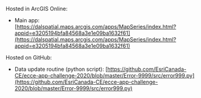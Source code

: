 Hosted in ArcGIS Online:

- Main app: [https://dalspatial.maps.arcgis.com/apps/MapSeries/index.html?appid=e3205194bfa84568a3e1e09ba1632f61](https://dalspatial.maps.arcgis.com/apps/MapSeries/index.html?appid=e3205194bfa84568a3e1e09ba1632f61)

Hosted on GitHub:

- Data update routine (python script): [https://github.com/EsriCanada-CE/ecce-app-challenge-2020/blob/master/Error-9999/src/error999.py](https://github.com/EsriCanada-CE/ecce-app-challenge-2020/blob/master/Error-9999/src/error999.py)